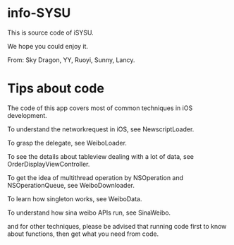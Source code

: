 info-SYSU
=========

This is source code of iSYSU.

We hope you could enjoy it.

From: Sky Dragon, YY, Ruoyi, Sunny, Lancy.


Tips about code
=========

The code of this app covers most of common techniques in iOS development. 

To understand the networkrequest in iOS, see NewscriptLoader.

To grasp the delegate, see WeiboLoader.

To see the details about tableview dealing with a lot of data, see OrderDisplayViewController.

To get the idea of multithread operation by NSOperation and NSOperationQueue, see WeiboDownloader.

To learn how singleton works, see WeiboData.

To understand how sina weibo APIs run, see SinaWeibo.

and for other techniques, please be advised that running code first to know about functions, then get what you need from code.





